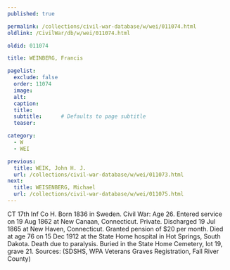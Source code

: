 ```yaml
---
published: true

permalink: /collections/civil-war-database/w/wei/011074.html
oldlink: /CivilWar/db/w/wei/011074.html

oldid: 011074

title: WEINBERG, Francis

pagelist:
  exclude: false
  order: 11074
  image: 
  alt:
  caption:
  title:
  subtitle:      # Defaults to page subtitle
  teaser:

category: 
  - W 
  - WEI

previous:
  title: WEIK, John H. J.
  url: /collections/civil-war-database/w/wei/011073.html  
next:
  title: WEISENBERG, Michael
  url: /collections/civil-war-database/w/wei/011075.html   
---
```

CT 17th Inf Co H. Born 1836 in Sweden. Civil War: Age 26. Entered service on 19 Aug 1862 at New Canaan, Connecticut. Private. Discharged 19 Jul 1865 at New Haven, Connecticut. Granted pension of $20 per month. Died at age 76 on 15 Dec 1912 at the State Home hospital in Hot Springs, South Dakota. Death due to paralysis. Buried in the State Home Cemetery, lot 19, grave 21. Sources: (SDSHS, WPA Veterans Graves Registration, Fall River County)